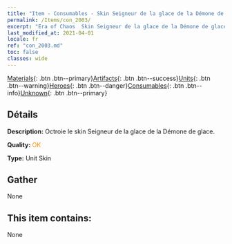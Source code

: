 ```yaml
---
title: "Item - Consumables - Skin Seigneur de la glace de la Démone de glace"
permalink: /Items/con_2003/
excerpt: "Era of Chaos  Skin Seigneur de la glace de la Démone de glace"
last_modified_at: 2021-04-01
locale: fr
ref: "con_2003.md"
toc: false
classes: wide
---
```

 [Materials](/fr/Items/){: .btn .btn--primary}[Artifacts](/fr/Items/Artifacts/){: .btn .btn--success}[Units](/fr/Items/Units/){: .btn .btn--warning}[Heroes](/fr/Items/Heroes/){: .btn .btn--danger}[Consumables](/fr/Items/Consumables/){: .btn .btn--info}[Unknown](/fr/Items/Unknown/){: .btn .btn--primary}

## Détails
 **Description:** Octroie le skin Seigneur de la glace de la Démone de glace.

 **Quality:** <span style="color: #FF8C00">OK</span>

 **Type:** Unit Skin

## Gather

  None

## This item contains:

  None


